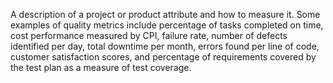 A description of a project or product attribute and how to measure it.
Some examples of quality metrics include percentage of tasks completed on time, cost 
performance measured by CPI, failure rate, number of defects identified per day, total downtime per month, errors 
found per line of code, customer satisfaction scores, and percentage of requirements covered by the test plan as 
a measure of test coverage.
